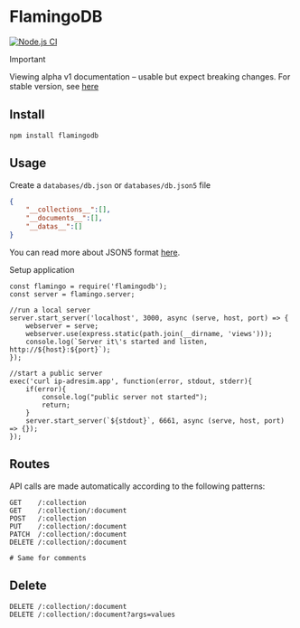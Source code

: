 # FlamingoDB

[![Node.js CI](https://github.com/Mohanterri/FlamingoDB/actions/workflows/node.js.yml/badge.svg)](https://github.com/Mohanterri/FlamingoDB/actions/workflows/node.js.yml)

> [!IMPORTANT]
> Viewing alpha v1 documentation – usable but expect breaking changes. For stable version, see [here](https://github.com/Mohanterri/FlamingoDB/tree/v0)

## Install

```shell
npm install flamingodb
```

## Usage

Create a `databases/db.json` or `databases/db.json5` file

```json
{
    "__collections__":[],
    "__documents__":[],
    "__datas__":[]
}
```


You can read more about JSON5 format [here](https://github.com/json5/json5).

</details>

Setup application

```node
const flamingo = require('flamingodb');
const server = flamingo.server;

//run a local server
server.start_server('localhost', 3000, async (serve, host, port) => {
    webserver = serve;
    webserver.use(express.static(path.join(__dirname, 'views')));
    console.log(`Server it\'s started and listen, http://${host}:${port}`);
});

//start a public server
exec('curl ip-adresim.app', function(error, stdout, stderr){
    if(error){
        console.log("public server not started");
        return;
    }
    server.start_server(`${stdout}`, 6661, async (serve, host, port) => {});
});

```

## Routes

API calls are made automatically according to the following patterns:

```
GET    /:collection
GET    /:collection/:document
POST   /:collection
PUT    /:collection/:document
PATCH  /:collection/:document
DELETE /:collection/:document

# Same for comments
```

## Delete

```
DELETE /:collection/:document
DELETE /:collection/:document?args=values
```

